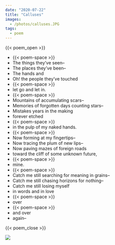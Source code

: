 ```yaml
---
date: "2020-07-22"
title: "Calluses"
images:
  - /photos/calluses.JPG
tags:
  - poem
---
```


{{< poem_open >}}
* {{< poem-space >}}
* The things they’ve seen–
* The places they’ve been–
* The hands and
* Oh! the people they’ve touched
* {{< poem-space >}}
* let go and let in.
* {{< poem-space >}}
* Mountains of accumulating scars–
* Memories of forgotten days counting stars–
* Mistakes years in the making
* forever etched
* {{< poem-space >}}
* in the pulp of my naked hands.
* {{< poem-space >}}
* Now forming at my fingertips–
* Now tracing the plum of new lips–
* Now paving mazes of foreign roads
* toward the cliff of some unknown future,
* {{< poem-space >}}
* mine.
* {{< poem-space >}}
* Catch me still searching for meaning in grains–
* Catch me still chasing horizons for nothing–
* Catch me still losing myself
* in words and in love
* {{< poem-space >}}
* over
* {{< poem-space >}}
* and over
* again–

{{< poem_close >}}

![](/photos/calluses.JPG)

